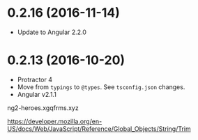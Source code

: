 



<a name="0.2.16"></a>
# 0.2.16 (2016-11-14)
* Update to Angular 2.2.0



<a name="0.2.13"></a>
# 0.2.13 (2016-10-20)
* Protractor 4
* Move from `typings` to `@types`. See `tsconfig.json` changes.
* Angular v2.1.1






ng2-heroes.xgqfrms.xyz

https://developer.mozilla.org/en-US/docs/Web/JavaScript/Reference/Global_Objects/String/Trim  




